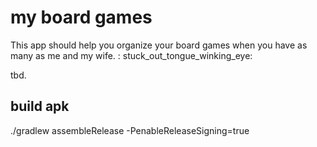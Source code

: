 # my board games

This app should help you organize your board games when you have as many as me and my wife. :
stuck_out_tongue_winking_eye:

tbd.

## build apk

./gradlew assembleRelease -PenableReleaseSigning=true